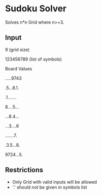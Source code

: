 # Sudoku Solver

Solves n*n Grid where n>=3.


## Input

9 (grid size)

123456789 (list of symbols)

Board Values

.....9743

.5...8.1.

.1.......

8....5...

...8.4...

...3....6

.......7.

.3.5...8.

9724...5.

## Restrictions

* Only Grid with valid inputs will be allowed
* '.' should not be given in symbols list
